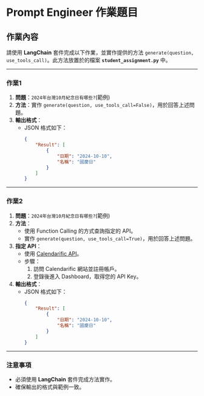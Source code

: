 # Prompt Engineer 作業題目

## 作業內容

請使用 **LangChain** 套件完成以下作業，並實作提供的方法 `generate(question, use_tools_call)`。此方法放置於的檔案 **`student_assignment.py`** 中。

---

### 作業1

1. **問題**：`2024年台灣10月紀念日有哪些?`(範例)
2. **方法**：實作 `generate(question, use_tools_call=False)`，用於回答上述問題。
3. **輸出格式**：
   - JSON 格式如下：
     ```json
     {
         "Result": [
             {
                 "日期": "2024-10-10",
                 "名稱": "國慶日"
             }
         ]
     }
     ```

---

### 作業2

1. **問題**：`2024年台灣10月紀念日有哪些?`(範例)
2. **方法**：
   - 使用 Function Calling 的方式查詢指定的 API。
   - 實作 `generate(question, use_tools_call=True)`，用於回答上述問題。
3. **指定 API**：
   - 使用 [Calendarific API](https://calendarific.com/)。
   - 步驟：
     1. 訪問 Calendarific 網站並註冊帳戶。
     2. 登錄後進入 Dashboard，取得您的 API Key。
4. **輸出格式**：
   - JSON 格式如下：
     ```json
     {
         "Result": [
             {
                 "日期": "2024-10-10",
                 "名稱": "國慶日"
             }
         ]
     }
     ```

---



### 注意事項
- 必須使用 **LangChain** 套件完成方法實作。
- 確保輸出的格式與範例一致。
